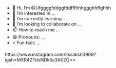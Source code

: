 - 👋 Hi, I’m @Ufggggfddggfddfffhhhggghhffghhh
- 👀 I’m interested in ...
- 🌱 I’m currently learning ...
- 💞️ I’m looking to collaborate on ...
- 📫 How to reach me ...
- 😄 Pronouns: ...
- ⚡ Fun fact: ...

<!---
Ufggggfddggfddfffhhhggghhffghhh/Ufggggfddggfddfffhhhggghhffghhh is a ✨ special ✨ repository because its `README.md` (this file) appears on your GitHub profile.
You can click the Preview link to take a look at your changes.
--->https://www.instagram.com/itssaksh3909?igsh=MXR4ZTdoNDk5a3A0ZQ==
